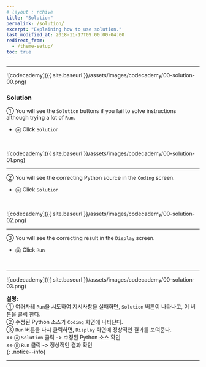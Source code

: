 ```yaml
---
# layout : rchive
title: "Solution"
permalink: /solution/
excerpt: "Explaining how to use solution."
last_modified_at: 2018-11-17T09:00:00-04:00
redirect_from:
  - /theme-setup/
toc: true
---
```

    
    
    
<hr/>

![codecademy]({{ site.baseurl }}/assets/images/codecademy/00-solution-00.png)    

### Solution

① You will see the `Solution` buttons if you fail to solve instructions although trying a lot of `Run`.
  * ⓐ Click `Solution`       

<br>

![codecademy]({{ site.baseurl }}/assets/images/codecademy/00-solution-01.png)    
<hr/>

② You will see the correcting Python source in the `Coding` screen.   
  * ⓐ Click `Solution`       

<br>

![codecademy]({{ site.baseurl }}/assets/images/codecademy/00-solution-02.png)    
<hr/>

③ You will see the correcting result in the `Display` screen. 
  * ⓐ Click `Run`       

<br>
<hr/>

![codecademy]({{ site.baseurl }}/assets/images/codecademy/00-solution-03.png)    

**설명:**    
① 여러차레 `Run`을 시도하여 지시사항을 실패하면, `Solution` 버튼이 나타나고, 이 버튼을 클릭 한다.     
② 수정된 Python 소스가 `Coding` 화면에 나타난다.    
③ `Run` 버튼을 다시 클릭하면, `Display` 화면에 정상적인 결과를 보여준다.   
  »»  ⓐ `Solution` 클릭 -> 수정된 Python 소스 확인    
  »»  ⓑ `Run` 클릭      -> 정상적인 결과 확인     
{: .notice--info}


<hr/>    
<br>    